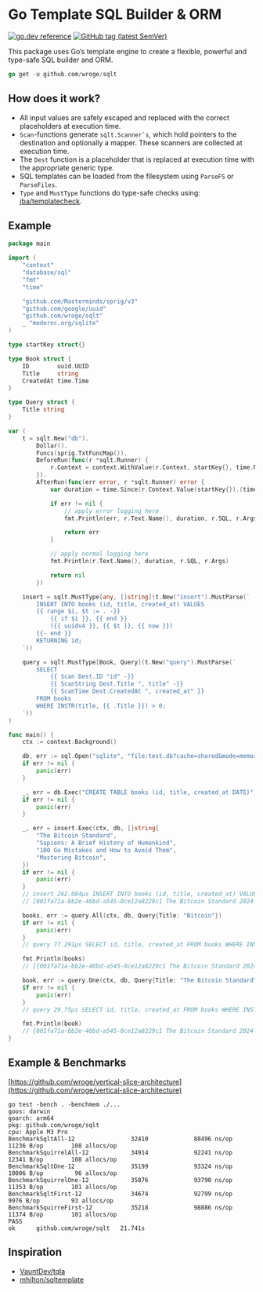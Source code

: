 # Go Template SQL Builder & ORM

[![go.dev reference](https://img.shields.io/badge/go.dev-reference-007d9c?logo=go&logoColor=white)](https://pkg.go.dev/github.com/wroge/sqlt)
[![GitHub tag (latest SemVer)](https://img.shields.io/github/tag/wroge/sqlt.svg?style=social)](https://github.com/wroge/sqlt/tags)

This package uses Go’s template engine to create a flexible, powerful and type-safe SQL builder and ORM.

```go
go get -u github.com/wroge/sqlt
```

## How does it work?

- All input values are safely escaped and replaced with the correct placeholders at execution time.
- ```Scan```-functions generate ```sqlt.Scanner`s```, which hold pointers to the destination and optionally a mapper. These scanners are collected at execution time.
- The ```Dest``` function is a placeholder that is replaced at execution time with the appropriate generic type.
- SQL templates can be loaded from the filesystem using ```ParseFS``` or ```ParseFiles```.
- ```Type``` and ```MustType``` functions do type-safe checks using: [jba/templatecheck](https://github.com/jba/templatecheck).

## Example

```go
package main

import (
	"context"
	"database/sql"
	"fmt"
	"time"

	"github.com/Masterminds/sprig/v3"
	"github.com/google/uuid"
	"github.com/wroge/sqlt"
	_ "modernc.org/sqlite"
)

type startKey struct{}

type Book struct {
	ID        uuid.UUID
	Title     string
	CreatedAt time.Time
}

type Query struct {
	Title string
}

var (
	t = sqlt.New("db").
		Dollar().
		Funcs(sprig.TxtFuncMap()).
		BeforeRun(func(r *sqlt.Runner) {
			r.Context = context.WithValue(r.Context, startKey{}, time.Now())
		}).
		AfterRun(func(err error, r *sqlt.Runner) error {
			var duration = time.Since(r.Context.Value(startKey{}).(time.Time))

			if err != nil {
				// apply error logging here
				fmt.Println(err, r.Text.Name(), duration, r.SQL, r.Args)

				return err
			}

			// apply normal logging here
			fmt.Println(r.Text.Name(), duration, r.SQL, r.Args)

			return nil
		})

	insert = sqlt.MustType[any, []string](t.New("insert").MustParse(`
		INSERT INTO books (id, title, created_at) VALUES
		{{ range $i, $t := . -}}
			{{ if $i }}, {{ end }}
			({{ uuidv4 }}, {{ $t }}, {{ now }})
		{{- end }}
		RETURNING id;
	`))

	query = sqlt.MustType[Book, Query](t.New("query").MustParse(`
		SELECT
			{{ Scan Dest.ID "id" -}}
			{{ ScanString Dest.Title ", title" -}}
			{{ ScanTime Dest.CreatedAt ", created_at" }}
		FROM books
		WHERE INSTR(title, {{ .Title }}) > 0;
	`))
)

func main() {
	ctx := context.Background()

	db, err := sql.Open("sqlite", "file:test.db?cache=shared&mode=memory")
	if err != nil {
		panic(err)
	}

	_, err = db.Exec("CREATE TABLE books (id, title, created_at DATE)")
	if err != nil {
		panic(err)
	}

	_, err = insert.Exec(ctx, db, []string{
		"The Bitcoin Standard",
		"Sapiens: A Brief History of Humankind",
		"100 Go Mistakes and How to Avoid Them",
		"Mastering Bitcoin",
	})
	if err != nil {
		panic(err)
	}
	// insert 262.084µs INSERT INTO books (id, title, created_at) VALUES ($1, $2, $3), ($4, $5, $6), ($7, $8, $9), ($10, $11, $12) RETURNING id;
	// [001fa71a-bb2e-46bd-a545-0ce12a8229c1 The Bitcoin Standard 2024-09-12 20:00:19.963652 +0200 CEST m=+0.009764167 e056bec8-609d-48fc-a769-c5ff8d06bd1e Sapiens: A Brief History of Humankind 2024-09-12 20:00:19.963658 +0200 CEST m=+0.009769626 86065b16-0aa1-43f6-b589-17fbdbddeffc 100 Go Mistakes and How to Avoid Them 2024-09-12 20:00:19.963661 +0200 CEST m=+0.009773292 b7905ecc-b023-482b-b5d2-68fc26fefc1c Mastering Bitcoin 2024-09-12 20:00:19.963665 +0200 CEST m=+0.009777001]

	books, err := query.All(ctx, db, Query{Title: "Bitcoin"})
	if err != nil {
		panic(err)
	}
	// query 77.291µs SELECT id, title, created_at FROM books WHERE INSTR(title, $1) > 0; [Bitcoin]

	fmt.Println(books)
	// [{001fa71a-bb2e-46bd-a545-0ce12a8229c1 The Bitcoin Standard 2024-09-12 20:00:19.963652 +0200 CEST} {b7905ecc-b023-482b-b5d2-68fc26fefc1c Mastering Bitcoin 2024-09-12 20:00:19.963665 +0200 CEST}]

	book, err := query.One(ctx, db, Query{Title: "The Bitcoin Standard"})
	if err != nil {
		panic(err)
	}
	// query 29.75µs SELECT id, title, created_at FROM books WHERE INSTR(title, $1) > 0; [The Bitcoin Standard]

	fmt.Println(book)
	// {001fa71a-bb2e-46bd-a545-0ce12a8229c1 The Bitcoin Standard 2024-09-12 20:00:19.963652 +0200 CEST}
}
```

## Example & Benchmarks

[https://github.com/wroge/vertical-slice-architecture](https://github.com/wroge/vertical-slice-architecture)

```
go test -bench . -benchmem ./...
goos: darwin
goarch: arm64
pkg: github.com/wroge/sqlt
cpu: Apple M3 Pro
BenchmarkSqltAll-12                32410             88496 ns/op           11236 B/op        108 allocs/op
BenchmarkSquirrelAll-12            34914             92241 ns/op           12341 B/op        108 allocs/op
BenchmarkSqltOne-12                35199             93324 ns/op           10006 B/op         96 allocs/op
BenchmarkSquirrelOne-12            35876             93790 ns/op           11353 B/op        101 allocs/op
BenchmarkSqltFirst-12              34674             92799 ns/op            9976 B/op         93 allocs/op
BenchmarkSquirreFirst-12           35218             98886 ns/op           11374 B/op        101 allocs/op
PASS
ok      github.com/wroge/sqlt   21.741s
```

## Inspiration

- [VauntDev/tqla](https://github.com/VauntDev/tqla)
- [mhilton/sqltemplate](https://github.com/mhilton/sqltemplate)
